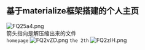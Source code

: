 
## 基于materialize框架搭建的个人主页

![FQ25a4.png](https://s1.ax1x.com/2018/12/04/FQ25a4.png)<br>
箭头指向是解压缩出来的文件<br>
`homepage`
![FQ2vZD.png](https://s1.ax1x.com/2018/12/04/FQ2vZD.png)
`the 2th`
![FQ2zIH.png](https://s1.ax1x.com/2018/12/04/FQ2zIH.png)
